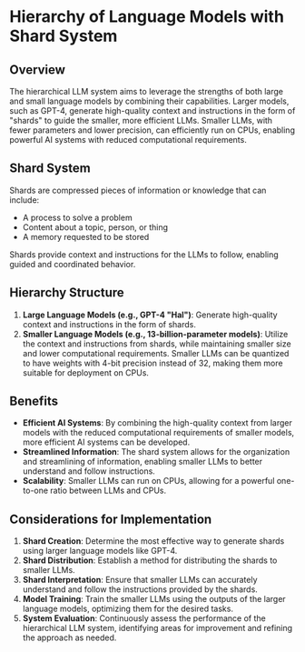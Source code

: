 # Hierarchy of Language Models with Shard System

## Overview

The hierarchical LLM system aims to leverage the strengths of both large and small language models by combining their capabilities. Larger models, such as GPT-4, generate high-quality context and instructions in the form of "shards" to guide the smaller, more efficient LLMs. Smaller LLMs, with fewer parameters and lower precision, can efficiently run on CPUs, enabling powerful AI systems with reduced computational requirements.

## Shard System

Shards are compressed pieces of information or knowledge that can include:

- A process to solve a problem
- Content about a topic, person, or thing
- A memory requested to be stored

Shards provide context and instructions for the LLMs to follow, enabling guided and coordinated behavior.

## Hierarchy Structure

1. **Large Language Models (e.g., GPT-4 "Hal")**: Generate high-quality context and instructions in the form of shards.
2. **Smaller Language Models (e.g., 13-billion-parameter models)**: Utilize the context and instructions from shards, while maintaining smaller size and lower computational requirements. Smaller LLMs can be quantized to have weights with 4-bit precision instead of 32, making them more suitable for deployment on CPUs.

## Benefits

- **Efficient AI Systems**: By combining the high-quality context from larger models with the reduced computational requirements of smaller models, more efficient AI systems can be developed.
- **Streamlined Information**: The shard system allows for the organization and streamlining of information, enabling smaller LLMs to better understand and follow instructions.
- **Scalability**: Smaller LLMs can run on CPUs, allowing for a powerful one-to-one ratio between LLMs and CPUs.

## Considerations for Implementation

1. **Shard Creation**: Determine the most effective way to generate shards using larger language models like GPT-4.
2. **Shard Distribution**: Establish a method for distributing the shards to smaller LLMs.
3. **Shard Interpretation**: Ensure that smaller LLMs can accurately understand and follow the instructions provided by the shards.
4. **Model Training**: Train the smaller LLMs using the outputs of the larger language models, optimizing them for the desired tasks.
5. **System Evaluation**: Continuously assess the performance of the hierarchical LLM system, identifying areas for improvement and refining the approach as needed.

